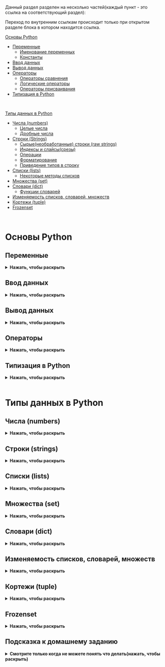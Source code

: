 Данный раздел разделен на несколько частей(каждый пункт - это ссылка на соответствующий раздел):

Переход по внутренним ссылкам происходит только при открытом разделе блока в котором находится ссылка.

[Основы Python](#основы-python)
 * [Переменные](#переменные)
   * [Именование переменных](#именование-переменных)
   * [Константы](#константы)
 * [Ввод данных](#ввод-данных)
 * [Вывод данных](#вывод-данных)
 * [Операторы](#операторы)
   * [Операторы сравнения](#операторы-сравнения)
   * [Логические операторы](#логические-операторы)
   * [Операторы присваивания](#операторы-присваивания)
* [Типизация в Python](#типизация-в-python)

<br>

[Типы данных в Python](#типы-данных-в-python)
  * [Числа (numbers)](#числа-numbers)
    * [Целые числа](#целые-числа)
    * [Дробные числа](#дробные-числа)
  * [Строки (Strings)](#строки-strings)
    * [Сырые(необработанные) строки (raw strings)](#сырыенеобработанные-строки-raw-strings)
    * [Индексы и слайсы(срезы)](#индексы-и-слайсысрезы)
    * [Операции](#операции)
    * [Форматирование](#форматирование)
    * [Приведение типов в строку](#приведение-типов-в-строку)
  * [Списки (lists)](#списки-lists)
    * [Некоторые методы списков](#некоторые-методы-списков)
  * [Множества (set)](#множества-set)
  * [Словари (dict)](#словари-dict)
    * [Функции словарей](#функции-словарей)
  * [Изменяемость списков, словарей, множеств](#изменяемость-списков-словарей-множеств)
  * [Кортежи (tuple)](#кортежи-tuple)
  * [Frozenset](#frozenset)

<br>

# Основы Python

## Переменные
<details><summary><b>Нажать, чтобы раскрыть</b></summary>
Переменная в Python - это контейнер для хранения данных. Она является именованным местом в памяти, в котором хранится значение. В Python переменные создаются при присваивании значения и уничтожаются, когда они больше не используются.

```python
>>> a = 5
>>> b = "Hello"
>>> c = 5.0
```

В Python переменные не требуется объявлять, они создаются при первом присваивании значения. Тип переменной определяется автоматически во время выполнения программы.

```python
>>> a = 5
>>> print(type(a))  
<class 'int'>

>>> b = "Hello"
>>> print(type(b))  
<class 'str'>

>>> c = 5.0
>>> print(type(c))   
<class 'float'>

>>> d = True
>>> print(type(d)) 
<class 'bool'>

>>> e = None
>>> print(type(e))  
<class 'NoneType'>

>>> f = [1, 2, 3]
>>> print(type(f))  
<class 'list'>

>>> g = (1, 2, 3)
>>> print(type(g))  
<class 'tuple'>

>>> h = {1, 2, 3}
>>> print(type(h))  
<class 'set'>

>>> i = {"a": 1, "b": 2, "c": 3}
>>> print(type(i))  
 <class 'dict'>
```

Также в Python существует возможность одновременного присваивания нескольких переменных:

```python
>>> a, b, c = 5, "Hello", 5.0
```


### Именование переменных

Имена переменных в Python могут содержать буквы, цифры и символ подчеркивания, но не могут начинаться с цифры. Имена переменных чувствительны к регистру, то есть `a` и `A` - это разные переменные.

```python
>>> a = 5
>>> A = 10
```

Имена переменных не могут быть ключевыми словами Python, такими как `if`, `else`, `for`, `while`, `break`, `continue`, `class`, `def`, `return`, `import`, `from`, `as`, `with`, `try`, `except`, `finally`, `raise`, `assert`, `global`, `nonlocal`, `lambda`, `and`, `or`, `not`, `is`, `in`, `None`, `True`, `False`, `del`, `pass`, `yield`, `async`, `await`, `elif`, `else`, `except`, `finally`, `for`, `from`, `global`, `if`, `import`, `in`, `is`, `lambda`, `nonlocal`, `not`, `or`, `pass`, `raise`, `return`, `try`, `while`, `with`.
```python
>>> if = 5  # Ошибка
```

Имена переменных в Python обычно пишутся в нижнем регистре, а слова разделяются символом подчеркивания. Это называется стилем snake_case.
Данные рекомендации описаны в PEP 8 - руководстве по написанию кода на Python. Ссылка на PEP 8: https://www.python.org/dev/peps/pep-0008/

```python
>>> my_variable = 5
```

### Константы

В Python нет специального синтаксиса для объявления констант, но общепринятой практикой является использование имен переменных в верхнем регистре для обозначения констант.

```python
>>> PI = 3.14
>>> GRAVITY = 9.8
```
</details>

## Ввод данных
<details><summary><b>Нажать, чтобы раскрыть</b></summary>

Для ввода данных в Python используется функция `input()`.

```python
>>> name = input()
>>> print("Hello, " + name)
```

Функция `input()` выводит сообщение, которое передается в качестве аргумента, и ждет, пока пользователь введет данные с клавиатуры. После этого она возвращает введенные данные в виде строки. Если необходимо ввести данные определенного типа, то их можно привести к нужному типу с помощью функций `int()`, `float()`, `bool()`.

```python
>>> age = input("Enter your age: ")
>>> print("You are " + age + " years old.")
```

</details>


## Вывод данных
<details><summary><b>Нажать, чтобы раскрыть</b></summary>

Для вывода данных в Python используется функция `print()`.

```python
>>> print("Hello, World!")
```

Функция `print()` может принимать несколько аргументов и выводить их через пробел.

```python
>>> print("Hello", "World!")
Hello World!
```

Функция `print()` также может принимать именованные аргументы, такие как `sep` и `end`.

```python
>>> print("Hello", "World!", sep=", ", end="!")
Hello, World!! 
```

`sep` - это разделитель между аргументами, по умолчанию это пробел. `End` - это символ, который будет добавлен в конце вывода, по умолчанию это символ новой строки.
`sep` может быть любым символом, например, запятой, пробелом, точкой и т.д.

```python
#for formatting a date 
>>> print('09','12','2016', sep='-') 
09-12-2016

>>> print('practik','python', sep='@')
practik@python
```

`end` может быть любым символом, например, пробелом, точкой, восклицательным знаком и т.д.

```python
>>> print('practik','words', sep='_', end='@') 
practik_words@
```

</details>


## Операторы
<details><summary><b>Нажать, чтобы раскрыть</b></summary>

Операторы в Python - это символы, которые выполняют операции над переменными и значениями. Например, `+` - это оператор сложения, `-` - оператор вычитания, `*` - оператор умножения, `/` - оператор деления, `//` - оператор целочисленного деления, `%` - оператор остатка от деления, `**` - оператор возведения в степень.

```python
>>> a = 5
>>> b = 2
>>> print(a + b)
7

>>> print(a - b) 
3

>>> print(a * b)  
10

>>> print(a / b)  
2.5

>>> print(a // b)  
2 (целочисленное деление. Возвращает целую часть от деления(сколько раз b влезет в a))

>>> print(a % b)  
1 (остаток от деления. Возвращает остаток от деления a на b(сколько останется после деления a на b))

>>> print(a ** b)  
25 (возведение в степень. Возводит a в степень b(в данном случае 5 возводится в степень 2(умножается само на себя 2 раза)))
```

### Операторы сравнения

Операторы сравнения в Python - это символы, которые используются для сравнения двух значений. Они возвращают булево значение `True` или `False`.

```python
>>> a = 5
>>> b = 2
>>> print(a > b)  
True

>>> print(a < b)  
False

>>> print(a >= b)  # (больше или равно)
True 

>>> print(a <= b)  # (меньше или равно)
False 

>>> print(a == b)  # (равно. Важно отметить, что для сравнения используется двойное равно)
False 

>>> print(a != b)  # (не равно. Важно отметить, что для сравнения используется восклицательный знак(знак отрицания) и равно)
True 
```

### Логические операторы

Логические операторы в Python - это операторы, которые используются для комбинирования условий. Они возвращают булево значение `True` или `False`.

```python
>>> a = 5
>>> b = 2
>>> print(a > 3 and b > 1)  #(и. Возвращает True, если оба условия истинны)
True

>>> print(a > 3 or b > 3)  # (или. Возвращает True, если хотя бы одно условие истинно)
True 

>>> print(not (a > 3 and b > 1))  # (не. Возвращает True, если условие ложно)
False 

Последнее выражение можно переписать так:
>>> print(not True) 
False
```

Если в выражении указано `and` , то оба условия должны быть истинными, чтобы результат был истинным. Если в выражении указано or, то хотя бы одно условие должно быть истинным, чтобы результат был истинным. Если в выражении указано not, то результат будет противоположным.
Если в выражении указано `or`, то хотя бы одно условие должно быть истинным, чтобы результат был истинным. Если в выражении указано `not`, то результат будет противоположным.

### Операторы присваивания

Операторы присваивания в Python - это операторы, которые используются для присваивания значения переменной.

```python
>>> a = 5  # Присваивание значения переменной
>>> a += 5  # Присваивание суммы переменной
полная форма a = a + 5

>>> a -= 5  # Присваивание разности переменной
полная форма a = a - 5

>>> a *= 5  # Присваивание произведения переменной
полная форма a = a * 5

>>> a /= 5  # Присваивание частного переменной
полная форма a = a / 5

>>> a //= 5  # Присваивание целочисленного деления переменной
полная форма a = a // 5

>>> a %= 5  # Присваивание остатка от деления переменной
полная форма a = a % 5

>>> a **= 5  # Присваивание возведения в степень переменной
полная форма a = a ** 5
```

Также есть моржовый оператор `:=`, который используется для присваивания значения переменной. В том же выражении, в котором она используется.

```python
>>> a = 5
>>> print(b := a + 5)
10

# Пример использования в разных выражениях
>>> print((a := 5) + (b := 5))  
10

>>> print(a)  
5

>>> print(b)  
5
```

При попытке использовать обычный оператор присваивания в выражении, возникнет ошибка:

```python
>>> print(a = 5 + 5)  # Ошибка синтаксиса, так как оператор присваивания не возвращает значение. А вот моржовый оператор возвращает значение переменной.
TypeError
```

</details>

## Типизация в Python
<details><summary><b>Нажать, чтобы раскрыть</b></summary>
Python является языком с динамической типизацией, что означает, что тип переменной определяется во время выполнения программы, а не во время компиляции. Это означает, что переменная может содержать любой тип данных, и его тип может изменяться во время выполнения программы.

```python
>>> a = 5
>>> a = "Hello"
```

Python является языком с сильной типизацией, что означает, что переменная имеет строго определенный тип данных и не может быть изменена на другой тип данных без явного преобразования.

```python
>>> a = 5
>>> b = "Hello"
>>> c = a + b  # Ошибка
```

</details>

<br>

# Типы данных в Python


## Числа (numbers)
<details><summary><b>Нажать, чтобы раскрыть</b></summary>

### Целые числа
Целые числа в Python, это числа без дробной части. Они могут быть положительными или отрицательными. Например, 2, -2, 0, 1000.

Целые числа в Python задаются следующим образом:

```python
>>> number = 123
```

Python, так же как и любой другой язык программирования, позволяет работать с целыми числами и совершать операции между ними. Базовые операции с целыми числами в Python выглядят следующи образом:

```python
# Сложение
>>> number = 123 + 321

# Вычитание
>>> number = 123 - 321

# Деление
>>> number = 123 / 321

# Целочисленное деление (возвращает целую часть от деления)
>>> number = 123 // 321

# Остаток от деления (возвращает остаток от деления)
>>> number = 123 % 321

# Умножение
>>> number = 123 * 321

# Возведение в степень (возводит число в степень)
>>> number = 123 ** 321

# Математические выражение выполняются по правилам арифметики (сначала умножение и деление, потом сложение и вычитание), но при необходимости можно использовать скобки для изменения порядка выполнения операций.
>>> number = (123 + 321) * 213
```

Для того чтобы записать в двоичной системе, необходимо использовать префикс `0b`:

```python
>>> number = 0b1010  # (это число в десятичной системе равно 10)
```

Для того чтобы записать в восьмеричной системе, необходимо использовать префикс `0o`:

```python
>>> number = 0o12  # (это число в десятичной системе равно 10)
```

Для того чтобы записать в шестнадцатеричной системе, необходимо использовать префикс `0x`:

```python
>>> number = 0xA  # (это число в десятичной системе равно 10)
```

### Дробные числа
Дробные числа это числа с дробной частью. Они могут быть положительными или отрицательными. Например, 2.6, -2.0, 0.0, 1000.0. И записываются с помощью точки.
Дробные числа в Python задаются следующим образом:

```python
>>> number = 123.321
```

Дробные или вещественные числа в Python поддерживают те же операции, что и целые. 

> **Важно отметить:** Из-за особенности представления чисел в компьютере, вещественные числа могут быть неточными и приводить к ошибкам.

Пример:
```python
>>> 0.1 + 0.2
0.30000000000000004
```

*Мы ожидали получить 0.3, но получили 0.30000000000000004. Это связано с тем, что вещественные числа в Python представлены в двоичной системе счисления и могут быть неточными.*
https://0.30000000000000004.com/ - сайт, который посвящен этой проблеме.

### Модуль math

<details><summary><b>Модуль math(нажмите для открытия)</b></summary>

Модуль `math` содержит в себе большое количество функций для работы с числами и включает сложные математические операции.
Для того чтобы использовать функции из модуля `math`, его необходимо импортировать и можно использовать следующие вызовы:

```python
>>> import math

# Вывод числа пи
>>> math.pi

# Возведение числа X в степень Y
>>> math.pow(X, Y)

# Факториал числа X
>>> math.factorial(X)

# Модуль числа X
>>> math.fabs(X)

# Округление X до ближайшего большего числа
>>> math.celi(X)

# Округление X вниз
>>> math.floor(X)
```
</details>

### Модуль random

<details><summary><b>Модуль random(нажмите для открытия)</b></summary>
Для генерации случайных данных можно использовать модуль `random`. Он содержит в себе большое количество функций для генерации случайных чисел, выбора случайных элементов из последовательности и т.д.
Чтобы использовать функции из модуля `random`, его необходимо импортировать и можно использовать следующие вызовы:

```python

>>> import random

# Генерация случайного целого числа в диапазоне от 1 до 10
>>> a = random.randint(1, 10)
```

> **Важно:** Нужно помнить что в авто тестах использование случайных данных не рекомендуется, так как это может привести к непредсказуемому поведению тестов, так как мы не можем контролировать входные данные. 
> Или же в случае использования случайных данных, их нужно контролировать, как например в случае генерации случайных чисел, но в заданном диапазоне. Это нужно для того чтобы тесты были предсказуемыми(что числа точно будут в данном диапазоне, а не в разброс от 1 до 10000000) и стабильными.
> Чтобы получить стабильные рандомные данные, нужно использовать seed, который будет генерировать одинаковые данные при каждом запуске тестов.
Следующий пример показывает как использовать seed:

```python
>>> import random

>>> random.seed(1) # В скобках указывается любое значение(число или строка), которое будет использоваться для генерации случайных чисел
>>> print(random.randint(1, 10))
3
```

</details>

### Модуль Faker 

<details><summary><b>Модуль Faker(нажмите для открытия)</b></summary>
Модуль `Faker` позволяет генерировать случайные данные, такие как имена, адреса, тексты, числа и т.д. Это может быть полезно для генерации тестовых данных, например для тестирования форм, где нужно вводить данные пользователя.
Для того чтобы использовать функции из модуля `Faker`, его необходимо импортировать и можно использовать следующие вызовы:

```python
>>> from faker import Faker

>>> fake = Faker()

# Генерация случайного имени
>>> fake.name()
'Maureen Guerrero'

# Генерация случайного адреса
>>> fake.address()
'651 Greg Station\nMurillotown, MN 66520'
```

</details>

### Функция round

Функция `round` позволяет округлить число до заданного количества знаков после запятой. По умолчанию округление происходит до целого числа.

```python
# Округление числа до целого
>>> round(1.5)
2

# Округление числа до 2 знаков после запятой
>>> round(1.333333, 2)
1.33
```

</details>

## Строки (strings)
<details><summary><b>Нажать, чтобы раскрыть</b></summary>
Строки в Python это последовательность символов, которые могут быть буквами, цифрами, знаками препинания и т.д и задаются с помощью кавычек.
Строки в Python задаются одним из следующих образов:

```python
>>> s = "Python"
>>> s = 'Python'
```
Кавычки могут быть одинарными, двойными или тройными. При этом важно чтобы открывающая и закрывающая кавычки были одинаковыми.
При использовании одинарных кавычек в строке можно использовать двойные и наоборот.

```python
>>> s = "I'm a string"
>>> s = 'I"m a string'
```
Чтобы использовать одинарные и двойные кавычки в одной строке, можно использовать экранирование.
Экранирование это специальные символы, которые обычно не могут быть использованы в строках.
Пример использования экранирования:

```python
>>> s = "I'm a string with \"quotes\"" 

>>> s = 'I"m a string with \'quotes\''
```

Где `\"` и `\'` это экранированные символы, которые позволяют использовать кавычки в строке.

Многострочные строки можно задавать следующим образом:

```python
>>> multiline_string = """first
second
third"""

>>> multiline_string = "first\nsecond\nthird"

>>> multiline_string = "first\n" \
                   "second\n" \
                   "third"
```

### Сырые(необработанные) строки (raw strings)

Сырые строки это строки, в которых экранированные символы не обрабатываются и позволяют использовать специальные символы в строке.
Сырые строки задаются с помощью префикса `r` перед строкой:

```python
s = r"I'm a string with \"quotes\""
```
Или же с помощью экранирования:

```python
>>> s = 'first \\nsecond \\nthird'
```

### Индексы и слайсы(срезы)
Индексы в Python позволяют получать доступ к отдельным символам строки. Слайсы позволяют получать доступ к нескольким символам строки.
Элементы строк в Python индексируются с нуля. Поэтому если необходимо получить из строки первый элемент, то запросить надо нулевой.

```python
>>> s = "abcdefg"
>>> print(s[0])
```

Также можно получить элементы с конца строки, используя отрицательные индексы:

```python
>>> s = "abcdefg"
>>> print(s[-1])
```

> **Важно:** 
> Индексы с конца строки начинаются с -1, что позволяет удобно получать элементы с конца строки.
> А индексы с начала строки начинаются с 0.

Также есть возможность получить не один символ из строки, а сразу несколько. При этом для этого в Python можно обойтись без циклов и воспользоваться встроенным решением.

```python
>>> s[x:y:z]

"""
Где:
x — начальный индекс;
y — конечный индекс(не включительно);
z — шаг(по умолчанию 1).
"""
```

Примеры:
```python
>>> s = "abcdefg"

>>> print(s[0:3])
abc

>>> print(s[0:-1])
abcdef

>>> print(s[0:-1:2])
ace
```

Значение 0 в срезе можно опустить, так как оно подразумевается по умолчанию:

```python
>>> s = "abcdefg"

>>> print(s[:3])
abc
```

Также можно получить все элементы строки с начала до конца:

```python
>>> s = "abcdefg"

>>> print(s[:])
abcdefg
```

Можно получить все элементы строки с конца до начала(перевернуть), в обратном порядке:

```python
>>> s = "abcdefg"

>>> print(s[::-1])
gfedcba
```


### Операции

Все операции, которые можно совершать со строками доступны через точку после строки:

```python
# Замена слов в строке
>>> "Hello, world!".replace("Hello", "Bye")  # первый аргумент - что заменить, второй - на что заменить
Bye, world!

# Разделение строки 
>>> "Hello, world!".split()
['Hello,', 'world!']

# Проверка начала строки 
>>> "Hello, world!".startswith("Hello") # Возвращает True, если строка начинается с указанной подстроки
True

# Первый символ строки заглавный
>>> "hello, world!".capitalize() 
Hello, world!

# Все символы заглавными буквами
>>> "hello, world!".upper()
HELLO, WORLD!

# Все символы строчными буквами
>>> "HELLO, WORLD!".lower()
hello, world!

# Проверка на то, что строка состоит только из букв
>>> "Hello, world!".isalpha()
False

# Проверка на то, что строка состоит только из цифр
>>> "123".isdigit()
True
```

### Форматирование

Форматирование в Python позволяет удобно склеивать строки и вставлять в них значения переменных.
В Python есть несколько способов «склеивания» строк:

```python
# Строки без переменных
>>> print("first " "second " "third ")
first second third 

# Строки в переменных
>>> first = "first"
>>> second = "second"
>>> third = "third"

>>> print(first + second + third)
firstsecondthird

# С пробелами
>>> print(first + " " + second + " " + third)
first second third
```

Для более удобной конкатенации («склеивания») строк в Python предусмотрены так называемые `f-строки`:

```python
>>> first = "first"
>>> second = "second"
>>> third = "third"

# Без пробелов
>>> print(f"{fist}{second}{third}")
firstsecondthird

# С пробелами
>>> print(f"{first} {second} {third}")
first second third
```

Внутри фигурных скобок можно вызывать функции и выполнять выражения:

```python
>>> print(f"{first} {second} {third.upper()} {10 + 10}")
first second THIRD 20
```

До появления `f-строк` в Python был доступен следующий способ форматирования(format):

```python
>>> print("{} {} {}".format(first, second, third))
first second third
```

`f-строки` это не замена, а удобная альтернатива методу `format`. У `format` есть свои преимущества в виде отложенного форматирования шаблона и возможности использовать именованные аргументы.
Данная конструкция позволяет вставлять значения переменных в строку в порядке их следования в методе `format`:

```python
>>> print("{first} {second} {third}".format(first=first, second=second, third=third))
first second third
```

Также можно использовать метод `format` для вставки значений переменных в строку в порядке их следования в методе `format`:

```python
>>> url_template = "https://yourserver.com/v1/api/{}"
>>> users_url = url_template.format("users")
>>> groups_url = url_template.format("groups")

>>> print(users_url)
https://yourserver.com/v1/api/users

>>> print(groups_url)
https://yourserver.com/v1/api/groups
```

Доступен и еще более старый способ форматирования, который иногда встречается в проектах:

```python
>>> print("%s %s %s" % (first, second, third))
first second third
```

### Приведение типов в строку:

```python
>>> s = "123"
>>> n = 123

>>> assert s == n  # Будет ошибка, так как типы разные
>>> assert s == str(n)  # Переменную n приводим к строке и сравниваем. Будет истина, так как n приведено к строке
>>> assert int(s) == n  # Переменную s приводим к числу и сравниваем. Будет истина, так как s приведено к числу
```

Проверка на то, что переменная состоит только из цифр:

```python
>>> s = "123"
>>> s.isdigit()  # Если True, то переменная состоит только из цифр
True
```

Проверка на то, что переменная состоит только из букв:

```python
>>> s = "123ffsdfs"
>>> s.isalpha()  # Если True, то переменная состоит только из букв
False
```

</details>

## Списки (lists)
<details><summary><b>Нажать, чтобы раскрыть</b></summary>

Составные типы данных в Python это списки, кортежи, словари и множества. В данном разделе рассмотрим списки.
Списки в Python задаются с помощью квадратных скобок (`[]`). Содержимым списков могут быть любые типы данных и даже сами списки. При этом один список может содержать в себе сразу несколько типов данных.

```python
>>> l = ["list", 123, 12.3, ["another_list", 321]]
```

Пустой список задается следующим образом:

```python
>>> l = []
```

Также список можно задать следующим образом:
```python
>>> l = list("first")

>>> print(l)
['f', 'i', 'r', 's', 't']
```

Списки поддерживают индексы и слайсы, что позволяет удобно работать с их содержимым:

```python
>>> l = ["first", "second", "third", ["another_list", 321]]

>>> print(l[0]) # Получение первого элемента
first

>>> print(l[0:2]) # Получение первых двух элементов
['first', 'second']

>>> print(l[-1]) # Получение последнего элемента
['another_list', 321]

>>> print(l[-1][0]) # Получение элемента из вложенного списка
another_list
```

> **Важно учесть:** У списков нет размерности, что позволяет удобно с ними работать. При этом надо внимательнее следить за размером содержимого списков. Нумерация списков начинается с нуля и списки поддерживают слайсы.

### Некоторые методы списков

```python
# Добавление элемента x в конец списка
>>> list.append(x)

# Расширение списка list элементами списка L
>>> list.extend(L)

# Вставка на i-ое место списка элемента x
>>> list.insert(i, x)

# Удаление первого элемента в списке со значением x
>>> list.remove(x)

# Возвращение количества элементов списка list со значением x
>>> list.count(x)

# Разворачивание списка в обратном порядке
>>> list.reverse()

# Очистка списка
>>> list.clear()

# Сортировка списка
>>> list.sort()  # Сортирует список по возрастанию
>>> list.sort(reverse=True)  # Сортирует список по убыванию

>>> len(list)  # Возвращает длину списка

```
Чтобы удалить дубликаты из списка, можно воспользоваться множеством:

```python
>>> l = [1, 2, 3, 4, 5, 5, 5, 5, 5]
>>> l = list(set(l)) # Удаляет дубликаты из списка, так как множество не содержит дубликатов. После чего преобразует множество обратно в список, но при этом порядок элементов может измениться
[1, 2, 3, 4, 5]
```

</details>

## Множества (set)
<details><summary><b>Нажать, чтобы раскрыть</b></summary>

Множества в Python это неупорядоченные коллекции уникальных элементов.
Множества в Python задаются с помощью фигурных скобок (`{}`):

```python
>>> s1 = {1, 2, 3, 4, 5}
>>> s2 = {1, 2, 3, 4, 5, 5, 5, 5, 5} # При этом все дубликаты будут удалены
>>> print(s2)
{1, 2, 3, 4, 5}
```

Множества поддерживают операции объединения, пересечения и разности:

```python
>>> s1 = {1, 2, 3, 4, 5}
>>> s2 = {4, 5, 6, 7, 8}

# Объединение множеств
>>> s3 = s1 | s2 или s1.union(s2)
>>> print(s3)
{1, 2, 3, 4, 5, 6, 7, 8}

# Пересечение множеств
>>> s3 = s1 & s2  или s1.intersection(s2)
>>> print(s3)
{4, 5}

# Разность множеств
>>> s3 = s1 - s2 или s1.difference(s2)
>>> print(s3)
{1, 2, 3}

>>> s1.intersection(s2)  # Пересечение множеств
{4, 5}
```
</details>

## Словари (dict)
<details><summary><b>Нажать, чтобы раскрыть</b></summary>

Словари в Python представляют собой неупорядоченные коллекции произвольных объектов с доступом по ключу. Часто их называют хеш-таблицами или массивами.

Задать словарь можно следующим образом:

```python
>>> d = {
    "key": "value"
}
```

Получать значения можно по ключу. Для этого достаточно обратиться к ключу:

```python
>>> d = {
    "name": "John",
    "age": 30
}

>>> print(d["name"])
John
>>> print(d["age"])
30
```
Также можно изменить значение по ключу:

```python
>>> d = {
    "name": "John",
    "age": 30
}

>>> d["name"] = "Mike"
>>> print(d["name"])
Mike
```

Добавить новую пару ключ-значение можно следующим образом:

```python
>>> d = {
    "name": "John",
    "age": 30
}

>>> d["city"] = "New York"
>>> print(d)
{'name': 'John', 'age': 30, 'city': 'New York'}
```

Удалить пару ключ-значение можно следующим образом:

```python
>>> d = {
    "name": "John",
    "age": 30
}

>>> del d["name"]
>>> print(d)
{'age': 30}
```

При работе с вложенными словарями можно использовать следующий синтаксис:

```python
>>> d = {
    "name": "John",
    "age": 30,
    "address": {
        "city": "New York",
        "street": "Broadway"
    }
}

>>> print(d["address"]["city"])
New York
```

Можно отдельно получить список ключей и значений, что позволяет удобно работать с ними:

```python
>>> print(d.keys()) # Получение списка ключей
dict_keys(['name', 'age', 'address'])

>>> print(d.values()) # Получение списка значений
dict_values(['John', 30, {'city': 'New York', 'street': 'Broadway'}])

>>> print(d.list()) # Получение списка пар ключ-значение
dict_items([('name', 'John'), ('age', 30), ('address', {'city': 'New York', 'street': 'Broadway'})])
```


Пары значений можно получить следующим образом:
```python
>>> print(d.items()) # Получение списка пар ключ-значение в виде кортежей
dict_items([('name', 'John'), ('age', 30)])
```

Можно проверить наличие ключа в словаре:

```python
>>> d = {
    "name": "John",
    "age": 30
}

>>> print("name" in d)
True

>>> print("city" in d)  
False
```


### Функции словарей

```python
>>> d = {
    "name": "John",
    "age": 30
}

# Получение значения по ключу. 
>>> print(d.get("name"))
John


# Получение значения по ключу, если его нет, то возвращает значение по умолчанию
>>> print(d.get("name", "Mike"))
John

# Получение значения по ключу, которого нет в словаре и вставка значения по умолчанию
>>> print(d.get("city", {"city": "New York"}))
{'city': 'New York'}

# Удаление пары ключ-значение по ключу. Возвращает значение по ключу
>>> print(d.pop("name"))
John

>>> print(d) # Что осталось в словаре после удаления
{'age': 30}

# Удаление всех пар ключ-значение
>>> print(d.clear())
None

>>> print(d)
{}

# Копирование словаря
>>> print(d.copy())
{'name': 'John', 'age': 30}
>>> print(d)
{'name': 'John', 'age': 30}

# Обновление словаря
>>> d.update({"name": "Mike"})
>>> print(d)
{'name': 'Mike', 'age': 30}

```
</details>

## Изменяемость списков, словарей, множеств
<details><summary><b>Нажать, чтобы раскрыть</b></summary>

Списки, словари и множества являются изменяемыми объектами, что позволяет изменять их содержимое. Это означает, что при изменении списка, словаря или множества, изменения будут происходить в самом объекте, а не в его копии.

Следующий пример показывает, что при изменении списка, изменения происходят в самом списке:

```python
>>> l1 = [1, 2, 3, 4, 5]
>>> l2 = l1
>>> l2.append(6)
>>> print(l1)  
[1, 2, 3, 4, 5, 6]

>>> print(l2)  
[1, 2, 3, 4, 5, 6]
```

Также это относится и к словарям и множествам:
```python
>>> d1 = {"name": "John", "age": 30}
>>> d2 = d1
>>> d2["city"] = "New York"
>>> print(d1)  
{'name': 'John', 'age': 30, 'city': 'New York'}

>>> print(d2)  
{'name': 'John', 'age': 30, 'city': 'New York'}
```

```python
>>> s1 = {1, 2, 3, 4, 5}
>>> s2 = s1
>>> s2.add(6)
>>> print(s1)  
{1, 2, 3, 4, 5, 6}

>>> print(s2)
{1, 2, 3, 4, 5, 6}
```
Чтобы создать копию списка, словаря или множества, можно использовать следующий синтаксис:

```python
>>> l1 = [1, 2, 3, 4, 5]
>>> l2 = l1.copy()
>>> l2.append(6)
>>> print(l1)  
[1, 2, 3, 4, 5]

>>> print(l2)  
[1, 2, 3, 4, 5, 6]

>>> d1 = {"name": "John", "age": 30}
>>> d2 = d1.copy()
>>> d2["city"] = "New York"
>>> print(d1)  
{'name': 'John', 'age': 30}

>>> print(d2)  
{'name': 'John', 'age': 30, 'city': 'New York'}

>>> s1 = {1, 2, 3, 4, 5}
>>> s2 = s1.copy()
>>> s2.add(6)
>>> print(s1)  
{1, 2, 3, 4, 5}

>>> print(s2)  
{1, 2, 3, 4, 5, 6}
```

Со вложенными списками, словарями и множествами ситуация несколько сложнее. При изменении вложенного объекта, изменения будут происходить в самом объекте, а не в его копии:

```python
>>> l1 = [1, 2, 3, [4, 5, 6]]
>>> l2 = l1.copy()
>>> l2[3].append(7)
>>> print(l1)  
[1, 2, 3, [4, 5, 6, 7]]  

>>> print(l2)  
[1, 2, 3, [4, 5, 6, 7]]
```

Чтобы создать копию вложенного списка, словаря или множества, можно использовать следующий синтаксис:

```python
>>> import copy

>>> l1 = [1, 2, 3, [4, 5, 6]]
>>> l2 = copy.deepcopy(l1)
>>> l2[3].append(7)
>>> print(l1)  
[1, 2, 3, [4, 5, 6]]

>>> print(l2)  
[1, 2, 3, [4, 5, 6, 7]]
```
</details>

## Кортежи (tuple)
<details><summary><b>Нажать, чтобы раскрыть</b></summary>

Кортежи представляют собой списки, которые нельзя менять. Во многих случаях кортежи занимают меньше места в памяти, чем списки, а задаются следующим образом:

```python
>>> t = (1, 2, 3, 4, 5)
```

Над кортежами можно применять любые операции, не изменяющие список(например, получение элементов по индексу, слайсы и т.д).

При присвоении кортежа новой переменной, создается новый кортеж, а не его копия:

```python
>>> t1 = (1, 2, 3, 4, 5)
>>> t2 = t1
>>> t2 += (6, 7, 8) # При этом создается новый кортеж, а не изменяется старый. Данный синтаксис эквивалентен t2 = t2 + (6, 7, 8)
>>> print(t1)  
(1, 2, 3, 4, 5)

>>> print(t2)  
(1, 2, 3, 4, 5, 6, 7, 8)
```
</details>


## Frozenset
<details><summary><b>Нажать, чтобы раскрыть</b></summary>

`Frozenset` это неизменяемое множество, которое задается следующим образом:

```python
>>> f = frozenset([1, 2, 3, 4, 5])
```

`Frozenset` поддерживает те же операции, что и множества, но при этом не поддерживает операции, которые изменяют множество.
</details>

##  Подсказка к домашнему заданию

<details><summary><b>Смотрите только когда не можете понять что делать(нажать, чтобы раскрыть)</b></summary>

В тесте `test_random_list` нужно создать список из 10 случайных чисел от 1 до 100 (включая обе границы) и отсортировать его по возрастанию.

```python
def test_random_list():
    """
    Создайте список из 10 случайных чисел от 1 до 100 (включая обе границы) и отсортируйте его по возрастанию.
    """
    # TODO создайте список
    l = []
```
Чтобы не создавать дубли кода, и не писать вручную 10 раз:

```python
l1 = [1, 2, 3, 4, 5, 6, 7, 8, 9, 10]
l2 = [5, 7, 9, 12, 99, 66, 80, 39, 99, 100]
l3 = [4, 5, 9, 19, 20, 21, 22, 23, 24, 25]
l4 = [1, 88, 8, 66, 55, 44, 33, 22, 11, 10]
l5 = [70, 71, 72, 73, 74, 75, 76, 77, 78, 79]
l6 = [55, 59, 63, 67, 71, 75, 79, 83, 87, 91]
l7 = [4, 8, 12, 16, 20, 24, 28, 32, 36, 40]
l8 = [7, 14, 21, 28, 35, 42, 49, 56, 63, 70]
l9 = [99, 98, 97, 96, 95, 94, 93, 92, 91, 90]
l10 = [5, 15, 25, 35, 45, 55, 65, 75, 85, 95]
```

Можно использовать функцию `random.randint` из модуля `random` как в примере ниже:

```python
import random

def test_random_list():
    """
    Создайте список из 20 случайных чисел от 5 до 200 (включая обе границы)
    """
    # TODO создайте список
    l = [random.randint(5, 200) for _ in range(20)]
    print(l)

Результат:
[103, 199, 112, 15, 71, 135, 129, 108, 82, 127, 96, 154, 60, 134, 40, 77, 40, 198, 29, 163]
```

Или можно использовать random.sample для получения уникальных случайных чисел:
random.sample - это функция, которая возвращает список уникальных случайных чисел из диапазона.

```python

import random

def test_random_list():
    """
    Создайте список из 20 случайных чисел от 2 до 200 (включая обе границы)
    """
    # TODO создайте список
    l = random.sample(range(2, 201), 20) # Указано 201, так как второй аргумент всегда не включается(-1)
    print(l)
```

</details>